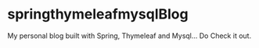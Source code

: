 # springthymeleafmysqlBlog
My personal blog built with Spring, Thymeleaf and Mysql... Do Check it out.
